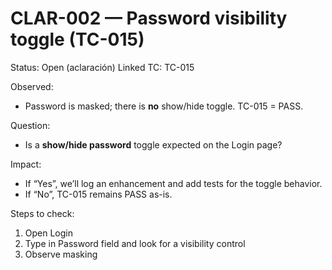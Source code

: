 # CLAR-002 — Password visibility toggle (TC-015)
Status: Open  (aclaración)
Linked TC: TC-015

Observed:
- Password is masked; there is **no** show/hide toggle. TC-015 = PASS.

Question:
- Is a **show/hide password** toggle expected on the Login page?

Impact:
- If “Yes”, we’ll log an enhancement and add tests for the toggle behavior.
- If “No”, TC-015 remains PASS as-is.

Steps to check:
1) Open Login
2) Type in Password field and look for a visibility control
3) Observe masking
